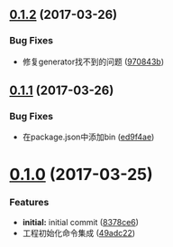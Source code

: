 <a name="0.1.2"></a>
## [0.1.2](http://git.code.oa.com/feflow/feflow-cli/compare/v0.1.1...v0.1.2) (2017-03-26)


### Bug Fixes

* 修复generator找不到的问题 ([970843b](http://git.code.oa.com/feflow/feflow-cli/commits/970843b))



<a name="0.1.1"></a>
## [0.1.1](http://git.code.oa.com/feflow/feflow-cli/compare/v0.1.0...v0.1.1) (2017-03-26)


### Bug Fixes

* 在package.json中添加bin ([ed9f4ae](http://git.code.oa.com/feflow/feflow-cli/commits/ed9f4ae))



<a name="0.1.0"></a>
# [0.1.0](http://git.code.oa.com/feflow/feflow-cli/compare/8378ce6...v0.1.0) (2017-03-25)


### Features

* **initial:** initial commit ([8378ce6](http://git.code.oa.com/feflow/feflow-cli/commits/8378ce6))
* 工程初始化命令集成 ([49adc22](http://git.code.oa.com/feflow/feflow-cli/commits/49adc22))



